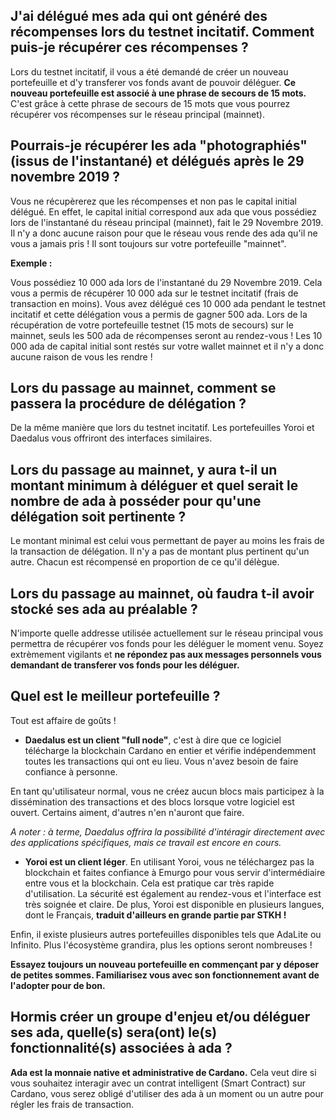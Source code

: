 ## J'ai délégué mes ada qui ont généré des récompenses lors du testnet incitatif. Comment puis-je récupérer ces récompenses ?

Lors du testnet incitatif, il vous a été demandé de créer un nouveau portefeuille et d'y transferer vos fonds avant de pouvoir déléguer. **Ce nouveau portefeuille est associé à une phrase de secours de 15 mots.** C'est grâce à cette phrase de secours de 15 mots que vous pourrez récupérer vos récompenses sur le réseau principal (mainnet).

## Pourrais-je récupérer les ada "photographiés" (issus de l'instantané) et délégués après le 29 novembre 2019 ?

Vous ne récupèrerez que les récompenses et non pas le capital initial délégué. En effet, le capital initial correspond aux ada que vous possédiez lors de l'instantané du réseau principal (mainnet), fait le 29 Novembre 2019. Il n'y a donc aucune raison pour que le réseau vous rende des ada qu'il ne vous a jamais pris ! Il sont toujours sur votre portefeuille "mainnet".

**Exemple :** 

Vous possédiez 10 000 ada lors de l'instantané du 29 Novembre 2019. Cela vous a permis de récupérer 10 000 ada sur le testnet incitatif (frais de transaction en moins).
Vous avez délégué ces 10 000 ada pendant le testnet incitatif et cette délégation vous a permis de gagner 500 ada. 
Lors de la récupération de votre portefeuille testnet (15 mots de secours) sur le mainnet, seuls les 500 ada de récompenses seront au rendez-vous !
Les 10 000 ada de capital initial sont restés sur votre wallet mainnet et il n'y a donc aucune raison de vous les rendre !


## Lors du passage au mainnet, comment se passera la procédure de délégation ?

De la même manière que lors du testnet incitatif. Les portefeuilles Yoroi et Daedalus vous offriront des interfaces similaires.


## Lors du passage au mainnet, y aura t-il un montant minimum à déléguer et quel serait le nombre de ada à posséder pour qu'une délégation soit pertinente ?

Le montant minimal est celui vous permettant de payer au moins les frais de la transaction de délégation. Il n'y a pas de montant plus pertinent qu'un autre. Chacun est récompensé en proportion de ce qu'il délègue. 

## Lors du passage au mainnet, où faudra t-il avoir stocké ses ada au préalable ?

N'importe quelle addresse utilisée actuellement sur le réseau principal vous permettra de récupérer vos fonds pour les déléguer le moment venu. 
Soyez extrèmement vigilants et **ne répondez pas aux messages personnels vous demandant de transferer vos fonds pour les déléguer.**

## Quel est le meilleur portefeuille ?

Tout est affaire de goûts !

- **Daedalus est un client "full node"**, c'est à dire que ce logiciel télécharge la blockchain Cardano en entier et vérifie indépendemment toutes les transactions qui ont eu lieu. Vous n'avez besoin de faire confiance à personne.

En tant qu'utilisateur normal, vous ne créez aucun blocs mais participez à la dissémination des transactions et des blocs lorsque votre logiciel est ouvert. Certains aiment, d'autres n'en n'auront que faire.

*A noter : à terme, Daedalus offrira la possibilité d'intéragir directement avec des applications spécifiques, mais ce travail est encore en cours.*

- **Yoroi est un client léger**. En utilisant Yoroi, vous ne téléchargez pas la blockchain et faites confiance à Emurgo pour vous servir d'intermédiaire entre vous et la blockchain. Cela est pratique car très rapide d'utilisation. La sécurité est également au rendez-vous et l'interface est très soignée et claire. De plus, Yoroi est disponible en plusieurs langues, dont le Français, **traduit d'ailleurs en grande partie par STKH !**

Enfin, il existe plusieurs autres portefeuilles disponibles tels que AdaLite ou Infinito. Plus l'écosystème grandira, plus les options seront nombreuses !

**Essayez toujours un nouveau portefeuille en commençant par y déposer de petites sommes. Familiarisez vous avec son fonctionnement avant de l'adopter pour de bon.**

## Hormis créer un groupe d'enjeu et/ou déléguer ses ada, quelle(s) sera(ont) le(s) fonctionnalité(s) associées à ada ?

**Ada est la monnaie native et administrative de Cardano.** Cela veut dire si vous souhaitez interagir avec un contrat intelligent (Smart Contract) sur Cardano, vous serez obligé d'utiliser des ada à un moment ou un autre pour régler les frais de transaction.
